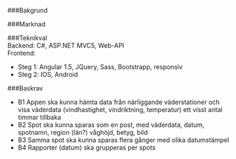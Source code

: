 ###Bakgrund    
    
###Marknad    
    
###Teknikval   
Backend: C#, ASP.NET MVC5, Web-API   
Frontend:    
* Steg 1: Angular 1.5, JQuery, Sass, Bootstrapp, responsiv   
* Steg 2: IOS, Android   

###Baskrav   
* B1 Appen ska kunna hämta data från närliggande väderstationer och visa väderdata (vindhastighet, vindriktning, temperatur) ett visst antal timmar tillbaka
* B2 Spot ska kunna sparas som en post, med väderdata, datum, spotnamn, region (län?) våghöjd, betyg, bild
* B3 Samma spot ska kunna sparas flera gånger med olika datumstämpel
* B4 Rapporter (datum) ska grupperas per spots
